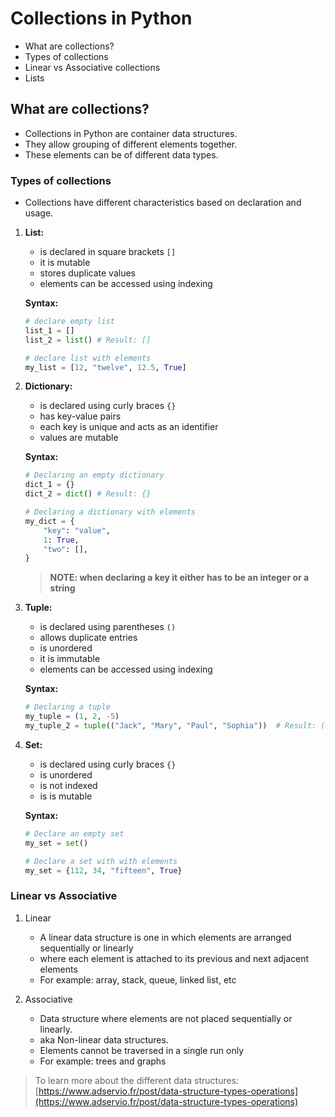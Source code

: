 # Collections in Python

- What are collections?
- Types of collections
- Linear vs Associative collections
- Lists

## What are collections?

- Collections in Python are container data structures.
- They allow grouping of different elements together.
- These elements can be of different data types.

### Types of collections

- Collections have different characteristics based on declaration and usage.

1. **List:**

    - is declared in square brackets `[]`
    - it is mutable
    - stores duplicate values
    - elements can be accessed using indexing

    **Syntax:**

    ```python
    # declare empty list
    list_1 = []
    list_2 = list() # Result: []

    # declare list with elements
    my_list = [12, "twelve", 12.5, True]
    ```

2. **Dictionary:**

    - is declared using curly braces `{}`
    - has key-value pairs
    - each key is unique and acts as an identifier
    - values are mutable

    **Syntax:**

    ```python
    # Declaring an empty dictionary
    dict_1 = {}
    dict_2 = dict() # Result: {}

    # Declaring a dictionary with elements
    my_dict = {
        "key": "value",
        1: True,
        "two": [],
    }
    ```

    > **NOTE: when declaring a key it either has to be an integer or a string**

3. **Tuple:**

    - is declared using parentheses `()`
    - allows duplicate entries
    - is unordered
    - it is immutable
    - elements can be accessed using indexing

    **Syntax:**

    ```python
    # Declaring a tuple 
    my_tuple = (1, 2, -5)
    my_tuple_2 = tuple(("Jack", "Mary", "Paul", "Sophia"))  # Result: ("Jack", "Mary", "Paul", "Sophia")
    ```

4. **Set:**

    - is declared using curly braces `{}`
    - is unordered
    - is not indexed
    - is is mutable

    **Syntax:**

    ```python
    # Declare an empty set
    my_set = set()

    # Declare a set with with elements
    my_set = {112, 34, "fifteen", True}
    ```

### Linear vs Associative

1. Linear

    - A linear data structure is one in which elements are arranged sequentially or linearly
    - where each element is attached to its previous and next adjacent elements
    - For example: array, stack, queue, linked list, etc

2. Associative

    - Data structure where elements are not placed sequentially or linearly.
    - aka Non-linear data structures.
    - Elements cannot be traversed in a single run only
    - For example: trees and graphs

> To learn more about the different data structures: [https://www.adservio.fr/post/data-structure-types-operations](https://www.adservio.fr/post/data-structure-types-operations)



